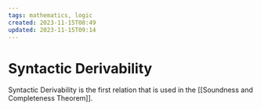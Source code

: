```yaml
---
tags: mathematics, logic
created: 2023-11-15T08:49
updated: 2023-11-15T09:14
---
```


# Syntactic Derivability

Syntactic Derivability is the first relation that is used in the [[Soundness and Completeness Theorem]].
